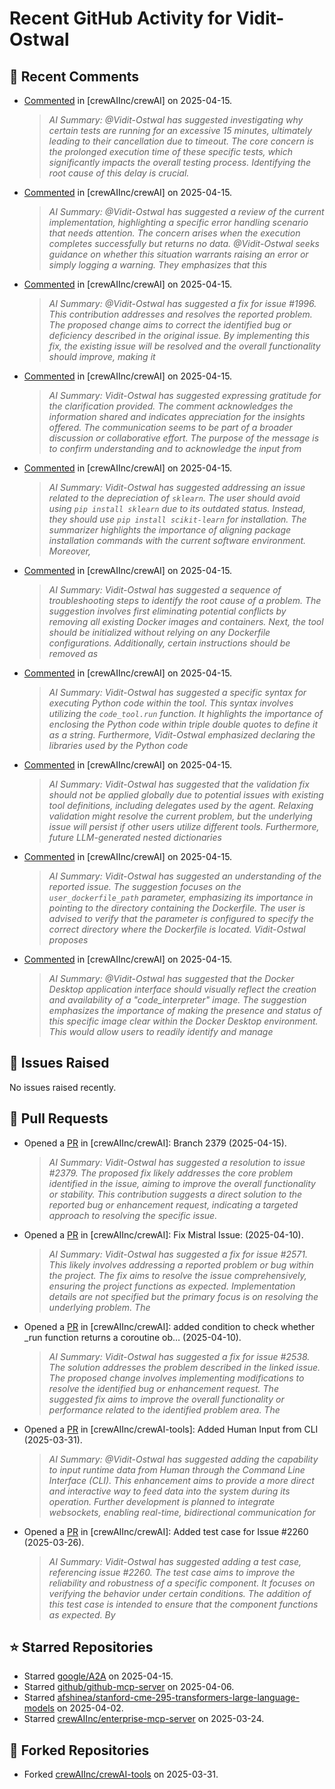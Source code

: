 # Recent GitHub Activity for Vidit-Ostwal

## 💬 Recent Comments
- [Commented](https://github.com/crewAIInc/crewAI/pull/2610#issuecomment-2807108930) in [crewAIInc/crewAI] on 2025-04-15.
  > *AI Summary: @Vidit-Ostwal has suggested investigating why certain tests are running for an excessive 15 minutes, ultimately leading to their cancellation due to timeout. The core concern is the prolonged execution time of these specific tests, which significantly impacts the overall testing process. Identifying the root cause of this delay is crucial.*
- [Commented](https://github.com/crewAIInc/crewAI/pull/2610#issuecomment-2807098016) in [crewAIInc/crewAI] on 2025-04-15.
  > *AI Summary: @Vidit-Ostwal has suggested a review of the current implementation, highlighting a specific error handling scenario that needs attention. The concern arises when the execution completes successfully but returns no data. @Vidit-Ostwal seeks guidance on whether this situation warrants raising an error or simply logging a warning. They emphasizes that this*
- [Commented](https://github.com/crewAIInc/crewAI/pull/2610#issuecomment-2807052007) in [crewAIInc/crewAI] on 2025-04-15.
  > *AI Summary: @Vidit-Ostwal has suggested a fix for issue #1996. This contribution addresses and resolves the reported problem. The proposed change aims to correct the identified bug or deficiency described in the original issue. By implementing this fix, the existing issue will be resolved and the overall functionality should improve, making it*
- [Commented](https://github.com/crewAIInc/crewAI/issues/2599#issuecomment-2807016676) in [crewAIInc/crewAI] on 2025-04-15.
  > *AI Summary: Vidit-Ostwal has suggested expressing gratitude for the clarification provided. The comment acknowledges the information shared and indicates appreciation for the insights offered. The communication seems to be part of a broader discussion or collaborative effort. The purpose of the message is to confirm understanding and to acknowledge the input from*
- [Commented](https://github.com/crewAIInc/crewAI/issues/2574#issuecomment-2807012720) in [crewAIInc/crewAI] on 2025-04-15.
  > *AI Summary: Vidit-Ostwal has suggested addressing an issue related to the depreciation of `sklearn`. The user should avoid using `pip install sklearn` due to its outdated status. Instead, they should use `pip install scikit-learn` for installation. The summarizer highlights the importance of aligning package installation commands with the current software environment. Moreover,*
- [Commented](https://github.com/crewAIInc/crewAI/issues/2574#issuecomment-2806942028) in [crewAIInc/crewAI] on 2025-04-15.
  > *AI Summary: Vidit-Ostwal has suggested a sequence of troubleshooting steps to identify the root cause of a problem. The suggestion involves first eliminating potential conflicts by removing all existing Docker images and containers. Next, the tool should be initialized without relying on any Dockerfile configurations. Additionally, certain instructions should be removed as*
- [Commented](https://github.com/crewAIInc/crewAI/issues/2574#issuecomment-2806877492) in [crewAIInc/crewAI] on 2025-04-15.
  > *AI Summary: Vidit-Ostwal has suggested a specific syntax for executing Python code within the tool. This syntax involves utilizing the `code_tool.run` function. It highlights the importance of enclosing the Python code within triple double quotes to define it as a string. Furthermore, Vidit-Ostwal emphasized declaring the libraries used by the Python code*
- [Commented](https://github.com/crewAIInc/crewAI/issues/2606#issuecomment-2806863291) in [crewAIInc/crewAI] on 2025-04-15.
  > *AI Summary: Vidit-Ostwal has suggested that the validation fix should not be applied globally due to potential issues with existing tool definitions, including delegates used by the agent. Relaxing validation might resolve the current problem, but the underlying issue will persist if other users utilize different tools. Furthermore, future LLM-generated nested dictionaries*
- [Commented](https://github.com/crewAIInc/crewAI/issues/2574#issuecomment-2806803520) in [crewAIInc/crewAI] on 2025-04-15.
  > *AI Summary: Vidit-Ostwal has suggested an understanding of the reported issue. The suggestion focuses on the `user_dockerfile_path` parameter, emphasizing its importance in pointing to the directory containing the Dockerfile. The user is advised to verify that the parameter is configured to specify the correct directory where the Dockerfile is located. Vidit-Ostwal proposes*
- [Commented](https://github.com/crewAIInc/crewAI/issues/2574#issuecomment-2806739892) in [crewAIInc/crewAI] on 2025-04-15.
  > *AI Summary: @Vidit-Ostwal has suggested that the Docker Desktop application interface should visually reflect the creation and availability of a "code_interpreter" image. The suggestion emphasizes the importance of making the presence and status of this specific image clear within the Docker Desktop environment. This would allow users to readily identify and manage*

## 🐛 Issues Raised
No issues raised recently.

## 🚀 Pull Requests
- Opened a [PR](https://github.com/crewAIInc/crewAI/pull/2610) in [crewAIInc/crewAI]: Branch 2379 (2025-04-15).
  > *AI Summary: Vidit-Ostwal has suggested a resolution to issue #2379. The proposed fix likely addresses the core problem identified in the issue, aiming to improve the overall functionality or stability. This contribution suggests a direct solution to the reported bug or enhancement request, indicating a targeted approach to resolving the specific issue.*
- Opened a [PR](https://github.com/crewAIInc/crewAI/pull/2580) in [crewAIInc/crewAI]: Fix Mistral Issue: (2025-04-10).
  > *AI Summary: Vidit-Ostwal has suggested a fix for issue #2571. This likely involves addressing a reported problem or bug within the project. The fix aims to resolve the issue comprehensively, ensuring the project functions as expected. Implementation details are not specified but the primary focus is on resolving the underlying problem. The*
- Opened a [PR](https://github.com/crewAIInc/crewAI/pull/2570) in [crewAIInc/crewAI]: added condition to check whether _run function returns a coroutine ob… (2025-04-10).
  > *AI Summary: Vidit-Ostwal has suggested a fix for issue #2538. The solution addresses the problem described in the linked issue. The proposed change involves implementing modifications to resolve the identified bug or enhancement request. The suggested fix aims to improve the overall functionality or performance related to the identified problem area. The*
- Opened a [PR](https://github.com/crewAIInc/crewAI-tools/pull/251) in [crewAIInc/crewAI-tools]: Added Human Input from CLI (2025-03-31).
  > *AI Summary: @Vidit-Ostwal has suggested adding the capability to input runtime data from Human through the Command Line Interface (CLI). This enhancement aims to provide a more direct and interactive way to feed data into the system during its operation. Further development is planned to integrate websockets, enabling real-time, bidirectional communication for*
- Opened a [PR](https://github.com/crewAIInc/crewAI/pull/2484) in [crewAIInc/crewAI]: Added test case for Issue #2260 (2025-03-26).
  > *AI Summary: Vidit-Ostwal has suggested adding a test case, referencing issue #2260. The test case aims to improve the reliability and robustness of a specific component. It focuses on verifying the behavior under certain conditions. The addition of this test case is intended to ensure that the component functions as expected. By*

## ⭐ Starred Repositories
- Starred [google/A2A](https://github.com/google/A2A) on 2025-04-15.
- Starred [github/github-mcp-server](https://github.com/github/github-mcp-server) on 2025-04-06.
- Starred [afshinea/stanford-cme-295-transformers-large-language-models](https://github.com/afshinea/stanford-cme-295-transformers-large-language-models) on 2025-04-02.
- Starred [crewAIInc/enterprise-mcp-server](https://github.com/crewAIInc/enterprise-mcp-server) on 2025-03-24.

## 🍴 Forked Repositories
- Forked [crewAIInc/crewAI-tools](https://github.com/Vidit-Ostwal/crewAI-tools) on 2025-03-31.
